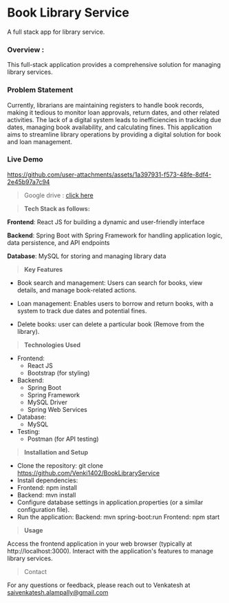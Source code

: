 # Book Library Service
A full stack app for library service.

### **Overview :**
This full-stack application provides a comprehensive solution for managing library services.

### Problem Statement
Currently, librarians are maintaining registers to handle book records, making it tedious to monitor loan approvals, return dates, and other related activities. The lack of a digital system leads to inefficiencies in tracking due dates, managing book availability, and calculating fines. This application aims to streamline library operations by providing a digital solution for book and loan management.

### Live Demo




https://github.com/user-attachments/assets/1a397931-f573-48fe-8df4-2e45b97a7c94



> Google drive : [click here](https://drive.google.com/file/d/1vHXkSwmwzurqfyQ-s1ijbNOGjNwxbutl/view?usp=sharing)

> **Tech Stack as follows:**

**Frontend**: React JS for building a dynamic and user-friendly interface

**Backend**: Spring Boot with Spring Framework for handling application logic, data persistence, and API endpoints

**Database**: MySQL for storing and managing library data


> **Key Features**

* Book search and management: Users can search for books, view details, and manage book-related actions.

* Loan management: Enables users to borrow and return books, with a system to track due dates and potential fines.

* Delete books: user can delete a particular book (Remove from the library).


> **Technologies Used**
* Frontend:
  *  React JS
  *  Bootstrap (for styling)
* Backend:
  * Spring Boot
  * Spring Framework
  * MySQL Driver
  * Spring Web Services
* Database:
  * MySQL
* Testing:
  * Postman (for API testing)
 
    
> **Installation and Setup**

* Clone the repository: git clone https://github.com/Venki1402/BookLibraryService
* Install dependencies:
* Frontend: npm install
* Backend: mvn install
* Configure database settings in application.properties (or a similar configuration file).
* Run the application: Backend: mvn spring-boot:run Frontend: npm start

  
> **Usage**

Access the frontend application in your web browser (typically at http://localhost:3000). Interact with the application's features to manage library services.

> Contact

For any questions or feedback, please reach out to Venkatesh at saivenkatesh.alampally@gmail.com
